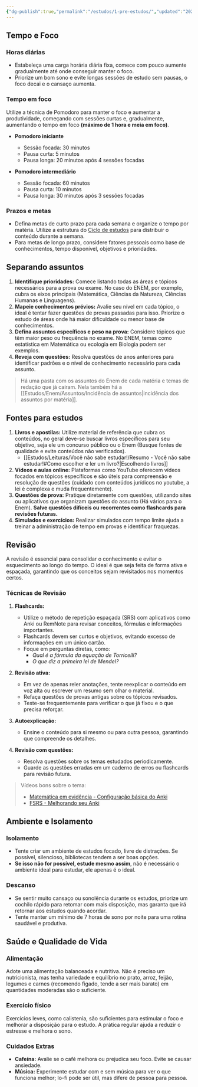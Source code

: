```yaml
---
{"dg-publish":true,"permalink":"/estudos/1-pre-estudos/","updated":"2025-03-08T18:09:44.794-03:00"}
---
```


## Tempo e Foco

### Horas diárias

- Estabeleça uma carga horária diária fixa, comece com pouco aumente gradualmente até onde conseguir manter o foco.
- Priorize um bom sono e evite longas sessões de estudo sem pausas, o foco decai e o cansaço aumenta.

### Tempo em foco

Utilize a técnica de Pomodoro para manter o foco e aumentar a produtividade, começando com sessões curtas e, gradualmente, aumentando o tempo em foco **(máximo de 1 hora e meia em foco)**.

- **Pomodoro iniciante**
	- Sessão focada: 30 minutos
	- Pausa curta: 5 minutos
	- Pausa longa: 20 minutos após 4 sessões focadas

- **Pomodoro intermediário**
	- Sessão focada: 60 minutos
	- Pausa curta: 10 minutos
	- Pausa longa: 30 minutos após 3 sessões focadas

### Prazos e metas

- Defina metas de curto prazo para cada semana e organize o tempo por matéria. Utilize a estrutura do [Ciclo de estudos](https://www.youtube.com/watch?v=AjU0UmGHm2Q) para distribuir o conteúdo durante a semana.
- Para metas de longo prazo, considere fatores pessoais como base de conhecimentos, tempo disponível, objetivos e prioridades.

## Separando assuntos

1. **Identifique prioridades:** Comece listando todas as áreas e tópicos necessários para a prova ou exame. No caso do ENEM, por exemplo, cubra os eixos principais (Matemática, Ciências da Natureza, Ciências Humanas e Linguagens).
2. **Mapeie conhecimentos prévios:** Avalie seu nível em cada tópico, o ideal é tentar fazer questões de provas passadas para isso. Priorize o estudo de áreas onde há maior dificuldade ou menor base de conhecimentos.
3. **Defina assuntos específicos e peso na prova:** Considere tópicos que têm maior peso ou frequência no exame. No ENEM, temas como estatística em Matemática ou ecologia em Biologia podem ser exemplos.
4. **Reveja com questões:** Resolva questões de anos anteriores para identificar padrões e o nível de conhecimento necessário para cada assunto.

> Há uma pasta com os assuntos do Enem de cada matéria e temas de redação que já caíram. Nela também há a [[Estudos/Enem/Assuntos/Incidência de assuntos\|incidência dos assuntos por matéria]].

## Fontes para estudos

1. **Livros e apostilas:** Utilize material de referência que cubra os conteúdos, no geral deve-se buscar livros específicos para seu objetivo, seja ele um concurso público ou o Enem (Busque fontes de qualidade e evite conteúdos não verificados).
	- [[Estudos/Leituras/Você não sabe estudar!/Resumo - Você não sabe estudar!#Como escolher e ler um livro?\|Escolhendo livros]]
2. **Vídeos e aulas online:** Plataformas como YouTube oferecem vídeos focados em tópicos específicos e são úteis para compreensão e resolução de questões (cuidado com conteúdos jurídicos no youtube, a lei é complexa e muda frequentemente). 
3. **Questões de prova:** Pratique diretamente com questões, utilizando sites ou aplicativos que organizam questões do assunto (Há vários para o Enem). **Salve questões difíceis ou recorrentes como flashcards para revisões futuras.**
4. **Simulados e exercícios:** Realizar simulados com tempo limite ajuda a treinar a administração de tempo em provas e identificar fraquezas.

## Revisão

A revisão é essencial para consolidar o conhecimento e evitar o esquecimento ao longo do tempo. O ideal é que seja feita de forma ativa e espaçada, garantindo que os conceitos sejam revisitados nos momentos certos.

### **Técnicas de Revisão**

1. **Flashcards:**
    - Utilize o método de repetição espaçada (SRS) com aplicativos como Anki ou RemNote para revisar conceitos, fórmulas e informações importantes.
    - Flashcards devem ser curtos e objetivos, evitando excesso de informações em um único cartão.
    - Foque em perguntas diretas, como:
        - _Qual é a fórmula da equação de Torricelli?_
        - _O que diz a primeira lei de Mendel?_

2. **Revisão ativa:**
    - Em vez de apenas reler anotações, tente reexplicar o conteúdo em voz alta ou escrever um resumo sem olhar o material.
    - Refaça questões de provas antigas sobre os tópicos revisados.
    - Teste-se frequentemente para verificar o que já fixou e o que precisa reforçar.

3. **Autoexplicação:**
    - Ensine o conteúdo para si mesmo ou para outra pessoa, garantindo que compreende os detalhes.

4. **Revisão com questões:**
    - Resolva questões sobre os temas estudados periodicamente.
    - Guarde as questões erradas em um caderno de erros ou flashcards para revisão futura.

> Vídeos bons sobre o tema:
> - [Matemática em evidência - Configuração básica do Anki](https://www.youtube.com/watch?v=FloKoUvKAcE)
> - [FSRS - Melhorando seu Anki](https://www.youtube.com/watch?v=DiVh0RT3PKA)

## Ambiente e Isolamento

### Isolamento

- Tente criar um ambiente de estudos focado, livre de distrações. Se possível, silencioso, bibliotecas tendem a ser boas opções.
- **Se isso não for possível, estude mesmo assim**, não é necessário o ambiente ideal para estudar, ele apenas é o ideal.

### Descanso

- Se sentir muito cansaço ou sonolência durante os estudos, priorize um cochilo rápido para retomar com mais disposição, mas garanta que irá retornar aos estudos quando acordar.
- Tente manter um mínimo de 7 horas de sono por noite para uma rotina saudável e produtiva.

## Saúde e Qualidade de Vida

### Alimentação

Adote uma alimentação balanceada e nutritiva. Não é preciso um nutricionista, mas tenha variedade e equilíbrio no prato, arroz, feijão, legumes e carnes (recomendo figado, tende a ser mais barato) em quantidades moderadas são o suficiente.

### Exercício físico

Exercícios leves, como calistenia, são suficientes para estimular o foco e melhorar a disposição para o estudo. A prática regular ajuda a reduzir o estresse e melhora o sono.

### Cuidados Extras

- **Cafeína:** Avalie se o café melhora ou prejudica seu foco. Evite se causar ansiedade.
- **Música:** Experimente estudar com e sem música para ver o que funciona melhor; lo-fi pode ser útil, mas difere de pessoa para pessoa.
